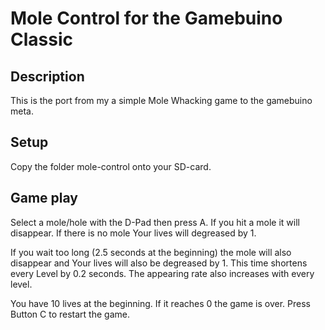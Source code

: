 # Mole Control for the Gamebuino Classic
## Description
This is the port from my a simple Mole Whacking game to the gamebuino meta.
## Setup
Copy the folder mole-control onto your SD-card.
## Game play
Select a mole/hole with the D-Pad then press A. If you hit a mole it will disappear. If there is no mole Your lives will degreased by 1.

If you wait too long (2.5 seconds at the beginning) the mole will also disappear and Your lives will also be degreased by 1. This time shortens every  Level by 0.2 seconds. The appearing rate also increases with every level.

You have 10 lives at the beginning. If it reaches 0 the game is over.
Press Button C to restart the game.
